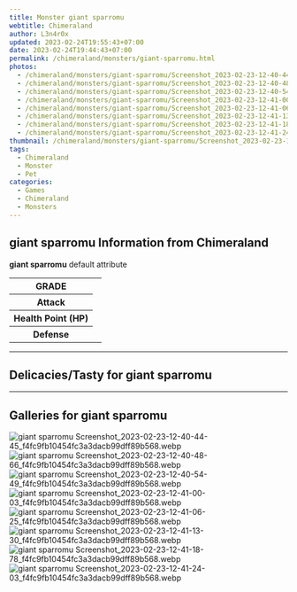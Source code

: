```yaml
---
title: Monster giant sparromu
webtitle: Chimeraland
author: L3n4r0x
updated: 2023-02-24T19:55:43+07:00
date: 2023-02-24T19:44:43+07:00
permalink: /chimeraland/monsters/giant-sparromu.html
photos:
  - /chimeraland/monsters/giant-sparromu/Screenshot_2023-02-23-12-40-44-45_f4fc9fb10454fc3a3dacb99dff89b568.webp
  - /chimeraland/monsters/giant-sparromu/Screenshot_2023-02-23-12-40-48-66_f4fc9fb10454fc3a3dacb99dff89b568.webp
  - /chimeraland/monsters/giant-sparromu/Screenshot_2023-02-23-12-40-54-49_f4fc9fb10454fc3a3dacb99dff89b568.webp
  - /chimeraland/monsters/giant-sparromu/Screenshot_2023-02-23-12-41-00-03_f4fc9fb10454fc3a3dacb99dff89b568.webp
  - /chimeraland/monsters/giant-sparromu/Screenshot_2023-02-23-12-41-06-25_f4fc9fb10454fc3a3dacb99dff89b568.webp
  - /chimeraland/monsters/giant-sparromu/Screenshot_2023-02-23-12-41-13-30_f4fc9fb10454fc3a3dacb99dff89b568.webp
  - /chimeraland/monsters/giant-sparromu/Screenshot_2023-02-23-12-41-18-78_f4fc9fb10454fc3a3dacb99dff89b568.webp
  - /chimeraland/monsters/giant-sparromu/Screenshot_2023-02-23-12-41-24-03_f4fc9fb10454fc3a3dacb99dff89b568.webp
thumbnail: /chimeraland/monsters/giant-sparromu/Screenshot_2023-02-23-12-40-44-45_f4fc9fb10454fc3a3dacb99dff89b568.webp
tags:
  - Chimeraland
  - Monster
  - Pet
categories:
  - Games
  - Chimeraland
  - Monsters
---
```


<section id="bootstrap-wrapper"><link rel="stylesheet" href="https://rawcdn.githack.com/dimaslanjaka/Web-Manajemen/0c3b5aa1813bd4abcd2c11bf3e37928b15c28664/css/bootstrap-5-3-0-alpha3-wrapper.css"/><h2>giant sparromu Information from Chimeraland</h2><p><b>giant sparromu</b> default attribute <table><tr><th>GRADE</th><td></td></tr><tr><th>Attack</th><td></td></tr><tr><th>Health Point (HP)</th><td></td></tr><tr><th>Defense</th><td></td></tr></table></p><hr/><h2>Delicacies/Tasty for giant sparromu</h2><hr/><div id="gallery"><h2>Galleries for giant sparromu</h2><div class="row"><div class="col-lg-6 col-12"><img src="/chimeraland/monsters/giant-sparromu/Screenshot_2023-02-23-12-40-44-45_f4fc9fb10454fc3a3dacb99dff89b568.webp" alt="giant sparromu Screenshot_2023-02-23-12-40-44-45_f4fc9fb10454fc3a3dacb99dff89b568.webp"/></div><div class="col-lg-6 col-12"><img src="/chimeraland/monsters/giant-sparromu/Screenshot_2023-02-23-12-40-48-66_f4fc9fb10454fc3a3dacb99dff89b568.webp" alt="giant sparromu Screenshot_2023-02-23-12-40-48-66_f4fc9fb10454fc3a3dacb99dff89b568.webp"/></div><div class="col-lg-6 col-12"><img src="/chimeraland/monsters/giant-sparromu/Screenshot_2023-02-23-12-40-54-49_f4fc9fb10454fc3a3dacb99dff89b568.webp" alt="giant sparromu Screenshot_2023-02-23-12-40-54-49_f4fc9fb10454fc3a3dacb99dff89b568.webp"/></div><div class="col-lg-6 col-12"><img src="/chimeraland/monsters/giant-sparromu/Screenshot_2023-02-23-12-41-00-03_f4fc9fb10454fc3a3dacb99dff89b568.webp" alt="giant sparromu Screenshot_2023-02-23-12-41-00-03_f4fc9fb10454fc3a3dacb99dff89b568.webp"/></div><div class="col-lg-6 col-12"><img src="/chimeraland/monsters/giant-sparromu/Screenshot_2023-02-23-12-41-06-25_f4fc9fb10454fc3a3dacb99dff89b568.webp" alt="giant sparromu Screenshot_2023-02-23-12-41-06-25_f4fc9fb10454fc3a3dacb99dff89b568.webp"/></div><div class="col-lg-6 col-12"><img src="/chimeraland/monsters/giant-sparromu/Screenshot_2023-02-23-12-41-13-30_f4fc9fb10454fc3a3dacb99dff89b568.webp" alt="giant sparromu Screenshot_2023-02-23-12-41-13-30_f4fc9fb10454fc3a3dacb99dff89b568.webp"/></div><div class="col-lg-6 col-12"><img src="/chimeraland/monsters/giant-sparromu/Screenshot_2023-02-23-12-41-18-78_f4fc9fb10454fc3a3dacb99dff89b568.webp" alt="giant sparromu Screenshot_2023-02-23-12-41-18-78_f4fc9fb10454fc3a3dacb99dff89b568.webp"/></div><div class="col-lg-6 col-12"><img src="/chimeraland/monsters/giant-sparromu/Screenshot_2023-02-23-12-41-24-03_f4fc9fb10454fc3a3dacb99dff89b568.webp" alt="giant sparromu Screenshot_2023-02-23-12-41-24-03_f4fc9fb10454fc3a3dacb99dff89b568.webp"/></div></div></div></section>